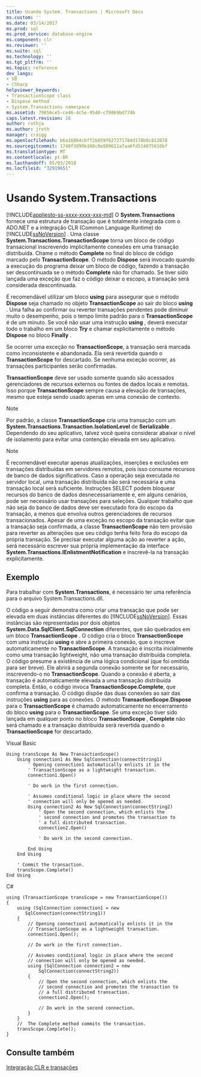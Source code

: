 ```yaml
---
title: Usando System. Transactions | Microsoft Docs
ms.custom: ''
ms.date: 03/14/2017
ms.prod: sql
ms.prod_service: database-engine
ms.component: clr
ms.reviewer: ''
ms.suite: sql
ms.technology: ''
ms.tgt_pltfrm: ''
ms.topic: reference
dev_langs:
- VB
- CSharp
helpviewer_keywords:
- TransactionScope class
- Dispose method
- System.Transactions namespace
ms.assetid: 79656ce5-ce46-4c5e-9540-cf9869bd774b
caps.latest.revision: 16
author: rothja
ms.author: jroth
manager: craigg
ms.openlocfilehash: b6a16064cbff2b859f627271784d170b0c812078
ms.sourcegitcommit: 1740f3090b168c0e809611a7aa6fd514075616bf
ms.translationtype: MT
ms.contentlocale: pt-BR
ms.lasthandoff: 05/03/2018
ms.locfileid: "32919651"
---
```

# <a name="using-systemtransactions"></a>Usando System.Transactions
[!INCLUDE[appliesto-ss-xxxx-xxxx-xxx-md](../../includes/appliesto-ss-xxxx-xxxx-xxx-md.md)]
  O **System.Transactions** fornece uma estrutura de transação que é totalmente integrada com o ADO.NET e a integração CLR (Common Language Runtime) do [!INCLUDE[ssNoVersion](../../includes/ssnoversion-md.md)] . Uma classe **System.Transactions.TransactionScope** torna um bloco de código transacional inscrevendo implicitamente conexões em uma transação distribuída. Chame o método **Complete** no final do bloco de código marcado pelo **TransactionScope**. O método **Dispose** será invocado quando a execução do programa deixar um bloco de código, fazendo a transação ser descontinuada se o método **Complete** não for chamado. Se tiver sido lançada uma exceção que faz o código deixar o escopo, a transação será considerada descontinuada.  
  
 É recomendável utilizar um bloco **using** para assegurar que o método **Dispose** seja chamado no objeto **TransactionScope** ao sair do bloco **using** . Uma falha ao confirmar ou reverter transações pendentes pode diminuir muito o desempenho, pois o tempo limite padrão para o **TransactionScope** é de um minuto. Se você não usar uma instrução **using** , deverá executar todo o trabalho em um bloco **Try** e chamar explicitamente o método **Dispose** no bloco **Finally** .  
  
 Se ocorrer uma exceção no **TransactionScope**, a transação será marcada como inconsistente e abandonada. Ela será revertida quando o **TransactionScope** for descartado. Se nenhuma exceção ocorrer, as transações participantes serão confirmadas.  
  
 **TransactionScope** deve ser usado somente quando são acessados gerenciadores de recursos externos ou fontes de dados locais e remotas. Isso porque **TransactionScope** sempre causa a elevação de transações, mesmo que esteja sendo usado apenas em uma conexão de contexto.  
  
> [!NOTE]  
>  Por padrão, a classe **TransactionScope** cria uma transação com um **System.Transactions.Transaction.IsolationLevel** de **Serializable** . Dependendo do seu aplicativo, talvez você queira considerar abaixar o nível de isolamento para evitar uma contenção elevada em seu aplicativo.  
  
> [!NOTE]  
>  É recomendável executar apenas atualizações, inserções e exclusões em transações distribuídas em servidores remotos, pois isso consume recursos de banco de dados significativos. Caso a operação seja executada no servidor local, uma transação distribuída não será necessária e uma transação local será suficiente. Instruções SELECT podem bloquear recursos do banco de dados desnecessariamente e, em alguns cenários, pode ser necessário usar transações para seleções. Qualquer trabalho que não seja do banco de dados deve ser executado fora do escopo da transação, a menos que envolva outros gerenciadores de recursos transacionados. Apesar de uma exceção no escopo da transação evitar que a transação seja confirmada, a classe **TransactionScope** não tem provisão para reverter as alterações que seu código tenha feito fora do escopo da própria transação. Se precisar executar alguma ação ao reverter a ação, será necessário escrever sua própria implementação da interface **System.Transactions.IEnlistmentNotification** e inscrevê-la na transação explicitamente.  
  
## <a name="example"></a>Exemplo  
 Para trabalhar com **System.Transactions**, é necessário ter uma referência para o arquivo System.Transactions.dll.  
  
 O código a seguir demonstra como criar uma transação que pode ser elevada em duas instâncias diferentes do [!INCLUDE[ssNoVersion](../../includes/ssnoversion-md.md)]. Essas instâncias são representadas por dois objetos **System.Data.SqlClient.SqlConnection** diferentes, que são quebrados em um bloco **TransactionScope** . O código cria o bloco **TransactionScope** com uma instrução **using** e abre a primeira conexão, que o inscreve automaticamente no **TransactionScope**. A transação é inscrita inicialmente como uma transação lightweight, não uma transação distribuída completa. O código presume a existência de uma lógica condicional (que foi omitida para ser breve). Ele abrirá a segunda conexão somente se for necessário, inscrevendo-o no **TransactionScope**. Quando a conexão é aberta, a transação é automaticamente elevada a uma transação distribuída completa. Então, o código invoca **TransactionScope.Complete**, que confirma a transação. O código dispõe das duas conexões ao sair das instruções **using** para as conexões. O método **TransactionScope.Dispose** para o **TransactionScope** é chamado automaticamente no encerramento do bloco **using** para o **TransactionScope**. Se uma exceção tiver sido lançada em qualquer ponto no bloco **TransactionScope** , **Complete** não será chamado e a transação distribuída será revertida quando o **TransactionScope** for descartado.  
  
 Visual Basic  
  
```  
Using transScope As New TransactionScope()  
    Using connection1 As New SqlConnection(connectString1)  
        ' Opening connection1 automatically enlists it in the   
        ' TransactionScope as a lightweight transaction.  
        connection1.Open()  
  
        ' Do work in the first connection.  
  
        ' Assumes conditional logic in place where the second  
        ' connection will only be opened as needed.  
        Using connection2 As New SqlConnection(connectString2)  
            ' Open the second connection, which enlists the   
            ' second connection and promotes the transaction to  
            ' a full distributed transaction.  
            connection2.Open()  
  
            ' Do work in the second connection.  
  
        End Using  
    End Using  
  
    ' Commit the transaction.  
    transScope.Complete()  
End Using  
```  
  
 C#  
  
```  
using (TransactionScope transScope = new TransactionScope())  
{  
    using (SqlConnection connection1 = new   
       SqlConnection(connectString1))  
    {  
        // Opening connection1 automatically enlists it in the   
        // TransactionScope as a lightweight transaction.  
        connection1.Open();  
  
        // Do work in the first connection.  
  
        // Assumes conditional logic in place where the second  
        // connection will only be opened as needed.  
        using (SqlConnection connection2 = new   
            SqlConnection(connectString2))  
        {  
            // Open the second connection, which enlists the   
            // second connection and promotes the transaction to  
            // a full distributed transaction.   
            connection2.Open();  
  
            // Do work in the second connection.  
        }  
    }  
    //  The Complete method commits the transaction.  
    transScope.Complete();  
}  
```  
  
## <a name="see-also"></a>Consulte também  
 [Integração CLR e transações](../../relational-databases/clr-integration-data-access-transactions/clr-integration-and-transactions.md)  
  
  

